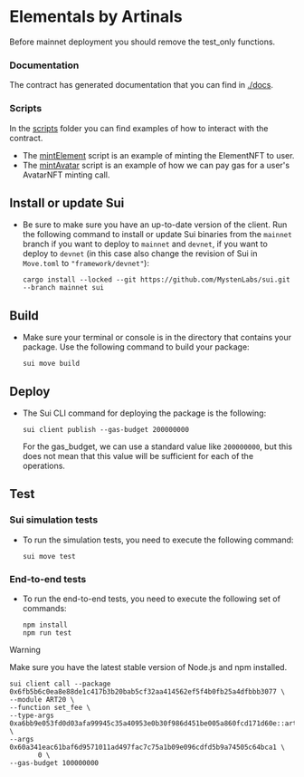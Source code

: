 # Elementals by Artinals

Before mainnet deployment you should remove the test_only functions.

### Documentation
The contract has generated documentation that you can find in [./docs](./docs/).

### Scripts
In the [scripts](./scripts/) folder you can find examples of how to interact with the contract. 
- The [mintElement](./scripts/mintElement.ts) script is an example of minting the ElementNFT to user.
- The [mintAvatar](./scripts/mintAvatar.ts) script is an example of how we can pay gas for a user's AvatarNFT minting call.

## Install or update Sui
  - Be sure to make sure you have an up-to-date version of the client. Run the following command to install or update Sui binaries from the `mainnet` branch if you want to deploy to `mainnet` and `devnet`, if you want to deploy to `devnet` (in this case also change the revision of Sui in `Move.toml` to `"framework/devnet"`):

    ```
    cargo install --locked --git https://github.com/MystenLabs/sui.git --branch mainnet sui
    ```

## Build

 - Make sure your terminal or console is in the directory that contains your package. Use the following command to build your package:
    ```
    sui move build
    ```
## Deploy
 - The Sui CLI command for deploying the package is the following:
 
    ```
    sui client publish --gas-budget 200000000
    ```
   
    For the gas_budget, we can use a standard value like `200000000`, but this does not mean that this value will be sufficient for each of the operations.

## Test
### Sui simulation tests

 - To run the simulation tests, you need to execute the following command:
    ```
    sui move test
    ```

### End-to-end tests
 
 - To run the end-to-end tests, you need to execute the following set of commands:
 
    ```
    npm install
    npm run test
    ```
>[!WARNING]
Make sure you have the latest stable version of Node.js and npm installed.

    


    sui client call --package 0x6fb5b6c0ea8e88de1c417b3b20bab5cf32aa414562ef5f4b0fb25a4dfbbb3077 \
    --module ART20 \
    --function set_fee \
    --type-args 0xa6bb9e053fd0d03afa99945c35a40953e0b30f986d451be005a860fcd171d60e::artfi::ARTFI \
    --args 0x60a341eac61baf6d9571011ad497fac7c75a1b09e096cdfd5b9a74505c64bca1 \
           0 \
    --gas-budget 100000000